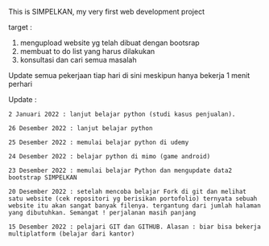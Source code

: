 This is SIMPELKAN, my very first web development project



target :
  1. mengupload website yg telah dibuat dengan bootsrap
  2. membuat to do list yang harus dilakukan
  3. konsultasi dan cari semua masalah
  
Update semua pekerjaan tiap hari di sini meskipun hanya bekerja 1 menit perhari

Update : 
    
    2 Januari 2022 : lanjut belajar python (studi kasus penjualan).
    
    26 Desember 2022 : lanjut belajar python
    
    25 Desember 2022 : memulai belajar python di udemy
    
    24 Desember 2022 : belajar python di mimo (game android)
    
    23 Desember 2022 : memulai belajar Python dan mengupdate data2 bootstrap SIMPELKAN 
    
    20 Desember 2022 : setelah mencoba belajar Fork di git dan melihat satu website (cek repositori yg berisikan portofolio) ternyata sebuah website itu akan sangat banyak filenya. tergantung dari jumlah halaman yang dibutuhkan. Semangat ! perjalanan masih panjang
    
    15 Desember 2022 : pelajari GIT dan GITHUB. Alasan : biar bisa bekerja multiplatform (belajar dari kantor)
